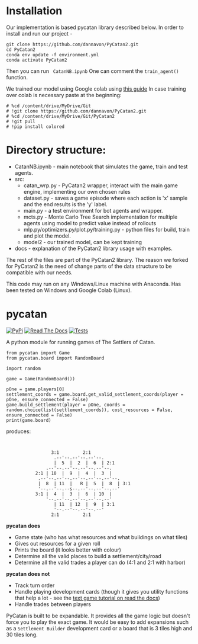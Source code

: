 # Installation
Our implementation is based pycatan library described below.
In order to install and run our project - 
```
git clone https://github.com/dannavon/PyCatan2.git
cd PyCatan2
conda env update -f environment.yml
conda activate PyCatan2
```
Then you can run 
``` CatanNB.ipynb```
One can comment the <code>train_agent()</code> function.

We trained our model using Google colab using [this guide](https://medium.com/analytics-vidhya/how-to-use-google-colab-with-github-via-google-drive-68efb23a42d) 
In case training over colab is necessary paste at the beginning:
```
# %cd /content/drive/MyDrive/Git
# !git clone https://github.com/dannavon/PyCatan2.git
# %cd /content/drive/MyDrive/Git/PyCatan2
# !git pull
# !pip install colored
```

# Directory structure:
* CatanNB.ipynb - main notebook that simulates the game, train and test agents.
* src:
  * catan_wrp.py - PyCatan2 wrapper, interact with the main game engine, implementing our own chosen rules
  * dataset.py - saves a game episode where each action is 'x' sample and the end results is the 'y' label.
  * main.py - a test environment for bot agents and wrapper.
  * mcts.py - Monte Carlo Tree Search implementation for multiple agents using model to predict value instead of rollouts
  * mlp.py/optimizers.py/plot.py/training.py - python files for build, train and plot the model.
  * model2 - our trained model, can be kept training
* docs - explanation of the PyCatan2 library usage with examples.

The rest of the files are part of the PyCatan2 library.
The reason we forked for PyCatan2 is the need of change parts of the data structure to be compatible with our needs.

This code may run on any Windows/Linux machine with Anaconda.
Has been tested on Windows and Google Colab (Linux).


# pycatan

[![PyPi](https://img.shields.io/pypi/v/pycatan.svg)](https://pypi.org/project/pycatan/#description)
[![Read The Docs](https://readthedocs.org/projects/pycatan/badge)](https://pycatan.readthedocs.io/en/latest/index.html)
[![Tests](https://github.com/josefwaller/PyCatan2/actions/workflows/tests.yaml/badge.svg)](https://github.com/josefwaller/PyCatan2/actions/workflows/tests.yaml)

A python module for running games of The Settlers of Catan.

```
from pycatan import Game
from pycatan.board import RandomBoard

import random

game = Game(RandomBoard())

pOne = game.players[0]
settlement_coords = game.board.get_valid_settlement_coords(player = pOne, ensure_connected = False)
game.build_settlement(player = pOne, coords = random.choice(list(settlement_coords)), cost_resources = False, ensure_connected = False)
print(game.board)
```

produces:
```


                 3:1         2:1
                  .--'--.--'--.--'--.
                  |  5  |  2  |  6  | 2:1
               .--'--.--'--.--'--.--'--.
           2:1 | 10  |  9  |  4  |  3  |
            .--'--.--'--.--'--.--'--.--'--.
            |  8  | 11  |   R |  5  |  8  | 3:1
            '--.--'--.--s--.--'--.--'--.--'
           3:1 |  4  |  3  |  6  | 10  |
               '--.--'--.--'--.--'--.--'
                  | 11  | 12  |  9  | 3:1
                  '--.--'--.--'--.--'
                 2:1         2:1
```

**pycatan does**

* Game state (who has what resources and what buildings on what tiles)
* Gives out resources for a given roll
* Prints the board (it looks better with colour)
* Determine all the valid places to build a settlement/city/road
* Determine all the valid trades a player can do (4:1 and 2:1 with harbor)

**pycatan does not**
* Track turn order
* Handle playing development cards (though it gives you utility functions that help a lot - see the [text game tutorial on read the docs](https://pycatan.readthedocs.io/en/latest/tutorial.html#part-5-development-cards))
* Handle trades between players

PyCatan is built to be expandable. It provides all the game logic but doesn't force you to play the exact game.
It would be easy to add expansions such as a `Settlement Builder` development card or a board that is 3 tiles high and 30 tiles long.

